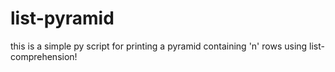 # list-pyramid
this is a simple py script for printing a pyramid containing 'n' rows using list-comprehension!
